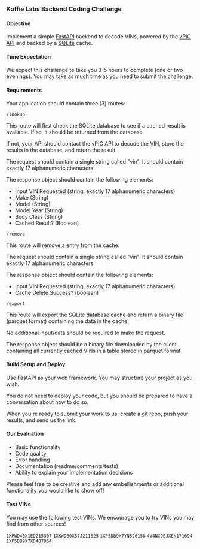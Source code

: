### Koffie Labs Backend Coding Challenge

#### Objective

Implement a simple [FastAPI](https://fastapi.tiangolo.com) backend to decode VINs, powered by the [vPIC API](https://vpic.nhtsa.dot.gov/api/) and backed by a [SQLite](https://www.sqlite.org/index.html) cache.

#### Time Expectation

We expect this challenge to take you 3-5 hours to complete (one or two evenings). You may take as much time as you need to submit the challenge.

#### Requirements

Your application should contain three (3) routes:

`/lookup`

This route will first check the SQLite database to see if a cached result is available. If so, it should be returned
from the database.

If not, your API should contact the vPIC API to decode the VIN, store the results in the database, and return the
result.

The request should contain a single string called "vin". It should contain exactly 17 alphanumeric characters.

The response object should contain the following elements:

- Input VIN Requested (string, exactly 17 alphanumeric characters)
- Make (String)
- Model (String)
- Model Year (String)
- Body Class (String)
- Cached Result? (Boolean)

`/remove`

This route will remove a entry from the cache.

The request should contain a single string called "vin". It should contain exactly 17 alphanumeric characters.

The response object should contain the following elements:

- Input VIN Requested (string, exactly 17 alphanumeric characters)
- Cache Delete Success? (boolean)

`/export`

This route will export the SQLite database cache and return a binary file (parquet format) containing the data in the
cache.

No additional input/data should be required to make the request.

The response object should be a binary file downloaded by the client containing all currently 
cached VINs in a table stored in parquet format.

#### Build Setup and Deploy

Use FastAPI as your web framework. You may structure your project as you wish.

You do not need to deploy your code, but you should be prepared to have a conversation about how to do so.

When you're ready to submit your work to us, create a git repo, push your results, and send us the link.

#### Our Evaluation

- Basic functionality
- Code quality
- Error handling
- Documentation (readme/comments/tests)
- Ability to explain your implementation decisions

Please feel free to be creative and add any embellishments or additional functionality you would like to show off!

#### Test VINs

You may use the following test VINs. We encourage you to try VINs you may find from other sources!

`1XPWD40X1ED215307`
`1XKWDB0X57J211825`
`1XP5DB9X7YN526158`
`4V4NC9EJXEN171694`
`1XP5DB9X7XD487964`